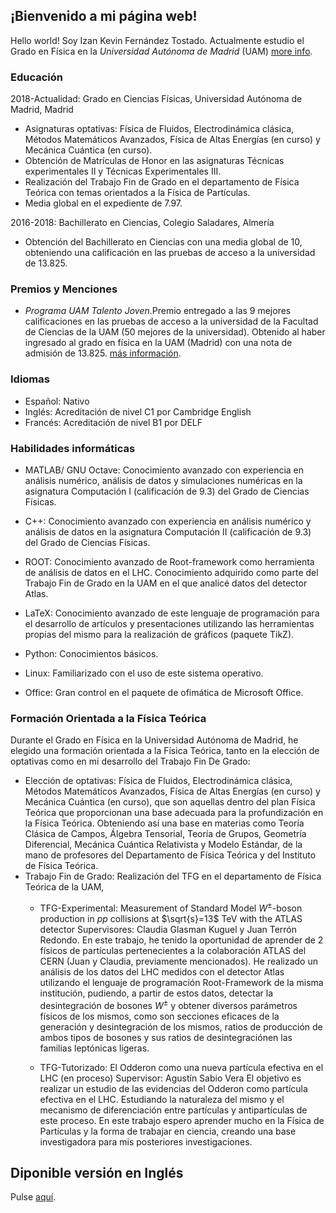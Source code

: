 
## ¡Bienvenido a mi página web!
Hello world! Soy Izan Kevin Fernández Tostado. Actualmente estudio el Grado en Física en la _Universidad Autónoma de Madrid_ (UAM) [more info](https://secretaria-virtual.uam.es/doa/consultaPublica/look%5bconpub%5dBuscarPubGuiaDocAs?entradaPublica=true&idiomaPais=es.ES&_anoAcademico=2021&_centro=104&_planEstudio=448).
### Educación
2018-Actualidad: Grado en Ciencias Físicas, Universidad Autónoma de Madrid, Madrid
  - Asignaturas optativas: Física de Fluidos, Electrodinámica clásica, Métodos Matemáticos Avanzados, Física de Altas Energías (en curso) y Mecánica Cuántica (en curso).
  - Obtención de Matrículas de Honor en las asignaturas Técnicas experimentales II y Técnicas Experimentales III.
  - Realización del Trabajo Fin de Grado en el departamento de Física Teórica con temas orientados a la Física de Partículas.
  - Media global en el expediente de 7.97.

2016-2018:  Bachillerato en Ciencias, Colegio Saladares, Almería
  - Obtención del Bachillerato en Ciencias con una media global de 10, obteniendo una calificación en las pruebas de acceso a la universidad de 13.825.

### Premios y Menciones
  - *Programa UAM Talento Joven*.Premio entregado a las 9 mejores calificaciones en las pruebas de acceso a la universidad de la Facultad de Ciencias de la UAM (50 mejores de la universidad). Obtenido al haber ingresado al grado en física en la UAM (Madrid) con una nota de admisión de 13.825. [más información](https://uam.es/Ciencias/Talento_Joven/1446765719655.htm?language=es&pid=1446744491898&title=Programa%20UAM%20Talento%20Joven).

### Idiomas
 - Español: Nativo
 - Inglés: Acreditación de nivel C1 por Cambridge English
 - Francés: Acreditación de nivel B1 por  DELF


### Habilidades informáticas
 - MATLAB/ GNU Octave: Conocimiento avanzado con experiencia en análisis numérico, análisis de datos y simulaciones numéricas en la asignatura Computación I (calificación de 9.3)  del Grado de Ciencias Físicas.

 - C++: Conocimiento avanzado con experiencia en análisis numérico y análisis de datos en la asignatura Computación II (calificación de 9.3) del Grado de Ciencias Físicas.

 - ROOT: Conocimiento avanzado de Root-framework como herramienta de análisis de datos en el LHC. Conocimiento adquirido como parte del Trabajo Fin de Grado en la UAM en el que analicé datos del detector Atlas.

 - LaTeX: Conocimiento avanzado de este lenguaje de programación para el desarrollo de artículos y presentaciones utilizando las herramientas propias del mismo para la realización de gráficos (paquete TikZ).

 - Python: Conocimientos básicos.

 - Linux: Familiarizado con el uso de este sistema operativo.

 - Office: Gran control en el paquete de ofimática de Microsoft Office.

### Formación Orientada a la Física Teórica

Durante el Grado en Física en la Universidad Autónoma de Madrid, he elegido una formación orientada a la Física Teórica, tanto en la elección de optativas como en mi desarrollo del Trabajo Fin De Grado:
- Elección de optativas: Física de Fluidos, Electrodinámica clásica, Métodos Matemáticos Avanzados, Física de Altas Energías (en curso) y Mecánica Cuántica (en curso), que son aquellas dentro del plan Física Teórica que proporcionan una base adecuada para la profundización en la Física Teórica. Obteniendo así una base en materias como Teoría Clásica de Campos, Álgebra Tensorial, Teoría de Grupos, Geometría Diferencial, Mecánica Cuántica Relativista y Modelo Estándar, de la mano de profesores del Departamento de Física Teórica y del Instituto de Física Teórica. 
 - Trabajo Fin de Grado: Realización del TFG en el departamento de Física Teórica de la UAM,
	- TFG-Experimental: Measurement of Standard Model $W^{\pm}$-boson production in $pp$ collisions at $\sqrt{s}=13$ TeV with the ATLAS detector
			  Supervisores: Claudia Glasman Kuguel y Juan Terrón Redondo.
			  En este trabajo, he tenido la oportunidad de aprender de 2 físicos de partículas pertenecientes a la colaboración ATLAS del CERN (Juan y Claudia, previamente mencionados). He realizado un análisis de los datos del LHC medidos con el detector Atlas utilizando el lenguaje de programación Root-Framework de la misma institución, pudiendo, a partir de estos datos, detectar la desintegración de bosones $W^{\pm}$ y obtener diversos parámetros físicos de los mismos, como son secciones eficaces de la generación y desintegración de los mismos, ratios de producción de ambos tipos de bosones y sus ratios de desintegraciónen las familias leptónicas ligeras.
			
	- TFG-Tutorizado: El Odderon como una nueva partícula efectiva en el LHC (en proceso)
			  Supervisor: Agustín Sabio Vera
			  El objetivo es realizar un estudio de las evidencias del Odderon como partícula efectiva en el LHC. Estudiando la naturaleza del mismo y el mecanismo de diferenciación entre partículas y antipartículas de este proceso. En este trabajo espero aprender mucho en la Física de Partículas y la forma de trabajar en ciencia, creando una base investigadora para mis posteriores investigaciones.


## Diponible versión en Inglés
Pulse [aquí](https://izankevin.github.io/english).
